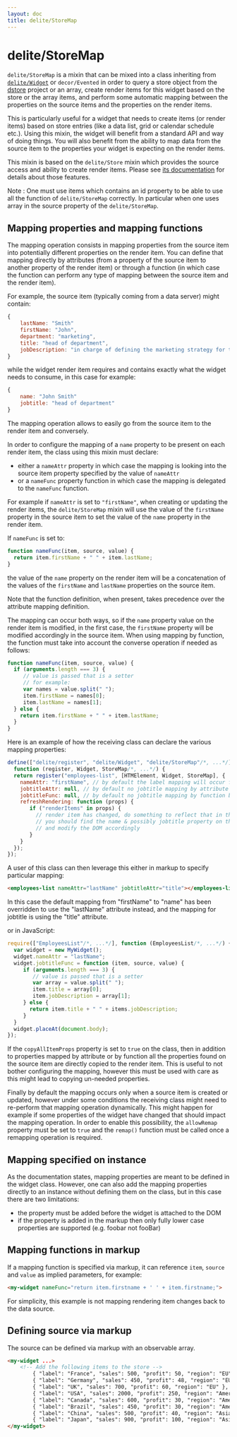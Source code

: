 ```yaml
---
layout: doc
title: delite/StoreMap
---
```


# delite/StoreMap

`delite/StoreMap` is a mixin that can be mixed into a class inheriting from [`delite/Widget`](Widget.html) or `decor/Evented`
in order to query a store object from the [dstore](http://dstorejs.io/) project or an array, create render items for this widget
based on the store or the array items, and perform some automatic mapping between the properties on the source items and the
properties on the render items.

This is particularly useful for a widget that needs to create items (or render items) based on store entries
(like a data list, grid or calendar schedule etc.). Using this mixin, the widget will benefit from a standard
API and way of doing things. You will also benefit from the ability to map data from the source item to the properties
your widget is expecting on the render items.

This mixin is based on the `delite/Store` mixin which provides the source access and ability to create render items. Please
see [its documentation](Store.html) for details about those features.

Note : One must use items which contains an id property to be able to use all the function of `delite/StoreMap` correctly.
In particular when one uses array in the source property of the `delite/StoreMap`.

## Mapping properties and mapping functions

The mapping operation consists in mapping properties from the source item into potentially different properties on the
render item. You can define that mapping directly by attributes (from a property of the source item to another property
of the render item) or through a function (in which case the function can perform any type of mapping between the source
item and the render item).

For example, the source item (typically coming from a data server) might contain:

```js
{
    lastName: "Smith"
    firstName: "John",
    department: "marketing",
    title: "head of department",
    jobDescription: "in charge of defining the marketing strategy for the company"
}
```

while the widget render item requires and contains exactly what the widget needs to consume, in this case for example:

```js
{
    name: "John Smith"
    jobtitle: "head of department"
}
```

The mapping operation allows to easily go from the source item to the render item and conversely.

In order to configure the mapping of a `name` property to be present on each render item, the class using this
mixin must declare: 

* either a `nameAttr` property in which case the mapping is looking into the source item property specified by the value of `nameAttr`
* or a `nameFunc` property function in which case the mapping is delegated to the `nameFunc` function.

For example if `nameAttr` is set to `"firstName"`, when creating or updating the render items, the `delite/StoreMap` mixin will
use the value of the `firstName` property in the source item to set the value of the `name` property in the render item.
 
If `nameFunc` is set to:

```js
function nameFunc(item, source, value) {
  return item.firstName + " " + item.lastName;
}
```

the value of the `name` property on the render item will be a concatenation of the values of the `firstName` and `lastName`
properties on the source item.

Note that the function definition, when present, takes precedence over the attribute mapping definition.

The mapping can occur both ways, so if the `name` property value on the render item is modified, in the first case, the `firstName`
property will be modified accordingly in the source item. When using mapping by function, the function must take into
account the converse operation if needed as follows:

```js
function nameFunc(item, source, value) {
  if (arguments.length === 3) {
     // value is passed that is a setter
     // for example:
     var names = value.split(" ");
     item.firstName = names[0];
     item.lastName = names[1];
  } else {
    return item.firstName + " " + item.lastName;
  }
}
```

Here is an example of how the receiving class can declare the various mapping properties:

```js
define(["delite/register", "delite/Widget", "delite/StoreMap"/*, ...*/], 
  function (register, Widget, StoreMap/*, ...*/) {
  return register("employees-list", [HTMElement, Widget, StoreMap], {
    nameAttr: "firstName", // by default the label mapping will occur from firstName to name
    jobtitleAttr: null, // by default no jobtitle mapping by attribute but let the user use one
    jobtitleFunc: null, // by default no jobtitle mapping by function but let the user use one
    refreshRendering: function (props) {
       if ("renderItems" in props) {
         // render item has changed, do something to reflect that in the rendering
         // you should find the name & possibly jobtitle property on the render item instances
         // and modify the DOM accordingly
       }
    }
  });
});
```

A user of this class can then leverage this either in markup to specify particular mapping:

```html
<employees-list nameAttr="lastName" jobtitleAttr="title"></employees-list>
```

In this case the default mapping from "firstName" to "name" has been overridden to use the "lastName" attribute instead, and
the mapping for jobtitle is using the "title" attribute.

or in JavaScript:

```js
require(["EmployeesList"/*, ...*/], function (EmployeesList/*, ...*/) {
  var widget = new MyWidget();
  widget.nameAttr = "lastName";
  widget.jobtitleFunc = function (item, source, value) {
     if (arguments.length === 3) {
        // value is passed that is a setter
        var array = value.split(" ");
        item.title = array[0];
        item.jobDescription = array[1];
     } else {
       return item.title + " " + items.jobDescription;
     }
  }
  widget.placeAt(document.body);
});
``` 

If the `copyAllItemProps` property is set to `true` on the class, then in addition to properties mapped by attribute or
by function all the properties found on the source item are directly copied to the render item. This is useful to not
bother configuring the mapping, however this must be used with care as this might lead to copying un-needed properties.

Finally by default the mapping occurs only when a source item is created or updated, however under some conditions the
receiving class might need to re-perform that mapping operation dynamically. This might happen for example if some
properties of the widget have changed that should impact the mapping operation. In order to enable this possibility, 
the `allowRemap` property must be set to `true` and the `remap()` function must be called once a remapping operation is 
required.

## Mapping specified on instance

As the documentation states, mapping properties are meant to be defined in the widget class. However, one can
also add the mapping properties directly to an instance without defining them on the class, but in this case
there are two limitations:

* the property must be added before the widget is attached to the DOM
* if the property is added in the markup then only fully lower case properties are supported (e.g. foobar not fooBar)

## Mapping functions in markup

If a mapping function is specified via markup, it can reference `item`, `source` and `value` as implied parameters,
for example:

```html
<my-widget nameFunc="return item.firstname + ' ' + item.firstname;">
```

For simplicity, this example is not mapping rendering item changes back to the data source.

## Defining source via markup

The source can be defined via markup with an observable array.

```html
<my-widget ...>
	<!-- Add the following items to the store -->
    	{ "label": "France", "sales": 500, "profit": 50, "region": "EU" },
    	{ "label": "Germany", "sales": 450, "profit": 48, "region": "EU" },
    	{ "label": "UK", "sales": 700, "profit": 60, "region": "EU" },
    	{ "label": "USA", "sales": 2000, "profit": 250, "region": "America" },
    	{ "label": "Canada", "sales": 600, "profit": 30, "region": "America" },
    	{ "label": "Brazil", "sales": 450, "profit": 30, "region": "America" },
    	{ "label": "China", "sales": 500, "profit": 40, "region": "Asia" },
    	{ "label": "Japan", "sales": 900, "profit": 100, "region": "Asia" }
</my-widget>
```